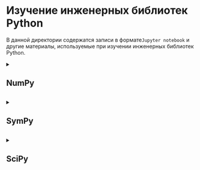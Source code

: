 # Изучение инженерных библиотек Python

В данной директории содержатся записи в формате`Jupyter notebook` 
и другие материалы, используемые при изучении инженерных библиотек Python.

<details>

<summary><h2>NumPy<h2></summary>

Примеры использования библиотеки `numpy` изложены в
[numpy.ipynb][numpy_notebook]

</details>

<details>

<summary><h2>SymPy<h2></summary>

Примеры использования библиотеки `sympy` изложены в
[sympy.ipynb][sympy_notebook]

</details>

<details>

<summary><h2>SciPy<h2></summary>

Примеры использования библиотеки `scipy` изложены в
[scipy.ipynb][scipy_notebook]

</details>

<!-- Ссылки -->


<!-- Для numpy -->

[numpy_notebook]: numpy.ipynb "Примеры использования библиотеки `numpy`"

<!-- Для sympy -->

[sympy_notebook]: sympy.ipynb "Примеры использования библиотеки `sympy`"

<!-- Для scipy -->

[scipy_notebook]: scipy.ipynb "Примеры использования библиотеки `scipy`"
